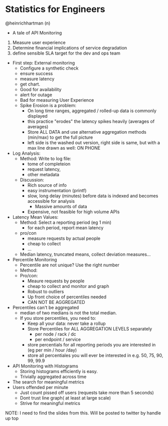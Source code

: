# Statistics for Engineers

@heinrichhartman (n)

* A tale of API Monitoring
1. Measure user experience
2. Determine financial implications of service degradation
3. define sensible SLA target for the dev and ops team
* First step: External monitoring
    * Configure a synthetic check
    * ensure success
    * measure latency
    * get chart.
    * Good for availability
    * alert for outage
    * Bad for measuring User Experience
    * Spike Erosion is a problem:
        * On long time ranges, aggregated / rolled-up data is commonly displayed
        * this practice "erodes" the latency spikes heavily (averages of averages)
        * Store ALL DATA and use alternative aggregation methods (min/max) to get
          the full picture
        * left side is the washed out version, right side is same, but with a max line
          drawn as well: ON PHONE
* Log Analysis:
    * Method: Write to log file:
        * tome of completeion
        * request latency,
        * other metadata
    * Discussion:
        * Rich source of info
        * easy instrumentation (printf)
        * slow, long delay (minutes) before data is indexed and becomes
          accessible for analysis
            * Massive amounts of data
        * Expensive, not feasible for high volume APIs
* Latency Mean Values:
    * Method: Select a reporting period (eg 1 min)
        * for each period, report mean latency
    * pro/con
        * measure requests by actual people
        * cheap to collect
        * ...
    * Median latency, truncated means, collect deviation measures...
* Percentile Monitoring
    * Percentile are not unique?  Use the right number
    * Method:
    * Pro/con:
        * Meaure requests by people
        * cheap to collect and monitor and graph
        * Robust to outliers
        * Up front choice of percentiles needed
        * CAN NOT BE AGGREGATED
* Percentiles can't be aggregated
    * median of two medians is not the total median.
    * If you store percentiles, you need to:
        * Keep all your data: never take a rollup
        * Store Percentiles for ALL AGGREGATION LEVELS separately
            * per node / rack / dc
            * per endpoint / service
        * store percentials for all reporting periods you are interested in (eg
            per min / hour /day)
        * store all percentiales you will ever be interested in e.g. 50, 75, 90,
            99, 99.9
* API Monitoring with Histograms
    * Storing histograms efficiently is easy.
    * Trivially aggregated across time
* The search for meaningful metrics
* Users offended per minute
    * Just count pissed off users (requests take more than 5 seconds)
    * Dont trust line graph( at least at large scale)
    * Strive for meaningful metrics

NOTE: I need to find the slides from this.  Will be posted to twitter by
handle up top
